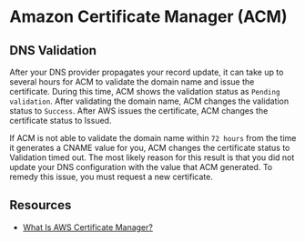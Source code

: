 # Amazon Certificate Manager (ACM)


## DNS Validation
After your DNS provider propagates your record update, it can take up to several hours for ACM to validate the domain name 
and issue the certificate. During this time, ACM shows the validation status as `Pending validation`. After validating the 
domain name, ACM changes the validation status to `Success`. After AWS issues the certificate, ACM changes the certificate status to Issued.

If ACM is not able to validate the domain name within `72 hours` from the time it generates a CNAME value for you, 
ACM changes the certificate status to Validation timed out. The most likely reason for this result is that you did not 
update your DNS configuration with the value that ACM generated. To remedy this issue, you must request a new certificate.

## Resources
- [What Is AWS Certificate Manager?](https://docs.aws.amazon.com/acm/latest/userguide/acm-overview.html)